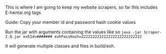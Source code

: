 This is where I am going to keep my website scrapers, so far this includes E-hentai.org tags

Guide:
Copy your member id and password hash cookie values

Run the jar with arguments containing the values like so
`java -jar Scraper-1.0.jar exhId=####### exhPassHash=222222222222222222222222222`

It will generate multiple classes and files in build/exh.
